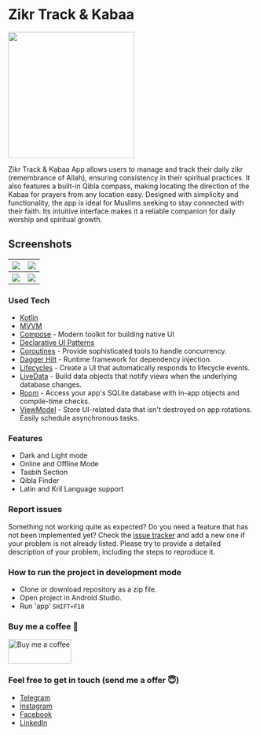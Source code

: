 # Zikr Track & Kabaa

<img src="https://github.com/user-attachments/assets/c2ec2f10-0123-4c79-9984-beda803f5251" width="256" height="256" />

Zikr Track & Kabaa App allows users to manage and track their daily zikr (remembrance of Allah), ensuring consistency in their spiritual practices. It also features a built-in Qibla compass, making locating the direction of the Kabaa for prayers from any location easy. Designed with simplicity and functionality, the app is ideal for Muslims seeking to stay connected with their faith. Its intuitive interface makes it a reliable companion for daily worship and spiritual growth.


## Screenshots
<table style="width:100%">
  <tr>
    <th><img src="https://user-images.githubusercontent.com/91304483/230302803-c0a00f3b-94e5-4955-8637-d6f6641d5c91.png"/></th>
    <th><img src="https://user-images.githubusercontent.com/91304483/230302807-2139bd04-a324-4aa8-a23b-70a93c9d3488.png"/></th>
  </tr>
  <tr>
    <th><img src="https://user-images.githubusercontent.com/91304483/230302829-396a0b29-9fd6-4e6b-abde-6dbdd330182e.png"/></th>
    <th><img src="https://user-images.githubusercontent.com/91304483/230302840-efc15603-69cb-4f20-94f2-71c30c850d21.png"/></th>
  </tr>
</table>

### Used Tech
* [Kotlin](https://kotlinlang.org/)
* [MVVM](https://developer.android.com/jetpack/docs/guide)
* [Compose](https://developer.android.com/jetpack/compose) - Modern toolkit for building native UI
* [Declarative UI Patterns](https://www.youtube.com/watch?v=VsStyq4Lzxo)
* [Coroutines](https://kotlinlang.org/docs/reference/coroutines-overview.html) - Provide sophisticated tools to handle concurrency.
* [Dagger Hilt](https://dagger.dev/hilt/) - Runtime framework for dependency injection.
* [Lifecycles](https://developer.android.com/topic/libraries/architecture/lifecycle) - Create a UI that automatically responds to lifecycle events.
* [LiveData](https://developer.android.com/topic/libraries/architecture/livedata) - Build data objects that notify views when the underlying database changes.
* [Room](https://developer.android.com/topic/libraries/architecture/room) - Access your app's SQLite database with in-app objects and compile-time checks.
* [ViewModel](https://developer.android.com/topic/libraries/architecture/viewmodel) - Store UI-related data that isn't destroyed on app rotations. Easily schedule asynchronous tasks.

### Features
* Dark and Light mode
* Online and Offline Mode
* Tasbih Section
* Qibla Finder
* Latin and Kril Language support

### Report issues
Something not working quite as expected? Do you need a feature that has not been implemented yet? Check the [issue tracker](https://github.com/OgabekDev/IzharulIfadat/issues) and add a new one if your problem is not already listed. Please try to provide a detailed description of your problem, including the steps to reproduce it.

### How to run the project in development mode
* Clone or download repository as a zip file.
* Open project in Android Studio.
* Run 'app' `SHIFT+F10`

### Buy me a coffee 🙏
<a href="https://www.buymeacoffee.com/OgabekDev"><img src="https://user-images.githubusercontent.com/91304483/230314582-52c035e1-ab8b-4c9b-bc4c-19f13a2fcbc2.svg" title="Buy me a coffee" width="128" height="50" /></a>

### Feel free to get in touch (send me a offer 😇)
* [Telegram](https://www.t.me/Ogabek_Dev)
* [Instagram](https://www.instagram.com/OgabekDev)
* [Facebook](https://www.facebook.com/OgabekDev)
* [LinkedIn](https://www.linkedin.com/in/OgabekDev)
